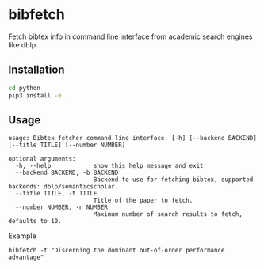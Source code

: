 # bibfetch
Fetch bibtex info in command line interface from academic search engines like dblp.

## Installation

```bash
cd python
pip3 install -e .
```

## Usage

```
usage: Bibtex fetcher command line interface. [-h] [--backend BACKEND] [--title TITLE] [--number NUMBER]

optional arguments:
  -h, --help            show this help message and exit
  --backend BACKEND, -b BACKEND
                        Backend to use for fetching bibtex, supported backends: dblp/semanticscholar.
  --title TITLE, -t TITLE
                        Title of the paper to fetch.
  --number NUMBER, -n NUMBER
                        Maximum number of search results to fetch, defaults to 10.
```

Example
```
bibfetch -t "Discerning the dominant out-of-order performance advantage"
```
